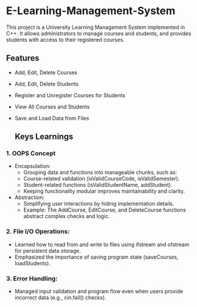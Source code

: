 # E-Learning-Management-System

This project is a University Learning Management System implemented in C++. It allows administrators to manage courses and students, and provides students with access to their registered courses.

## Features

- Add, Edit, Delete Courses
- Add, Edit, Delete Students
- Register and Unregister Courses for Students
- View All Courses and Students
- Save and Load Data from Files

  ## Keys Learnings

### 1. OOPS Concept
- Encapsulation:
  - Grouping data and functions into manageable chunks, such as:
  - Course-related validation (isValidCourseCode, isValidSemester).
  - Student-related functions (isValidStudentName, addStudent).
  - Keeping functionality modular improves maintainability and clarity.
- Abstraction:
    - Simplifying user interactions by hiding implementation details.
    - Example: The AddCourse, EditCourse, and DeleteCourse functions abstract complex checks and logic.

### 2. File I/O Operations:
  - Learned how to read from and write to files using ifstream and ofstream for persistent data storage.
  - Emphasized the importance of saving program state (saveCourses, loadStudents).

### 3. Error Handling:
  - Managed input validation and program flow even when users provide incorrect data (e.g., cin.fail() checks).
